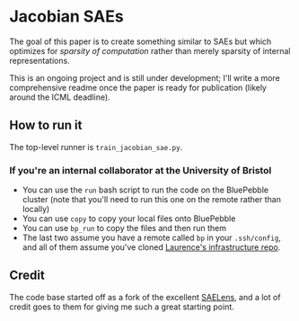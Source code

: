 # Jacobian SAEs
The goal of this paper is to create something similar to SAEs but which optimizes for _sparsity of computation_ rather than merely sparsity of internal representations.

This is an ongoing project and is still under development; I'll write a more comprehensive readme once the paper is ready for publication (likely around the ICML deadline).

## How to run it
The top-level runner is `train_jacobian_sae.py`.

### If you're an internal collaborator at the University of Bristol
- You can use the `run` bash script to run the code on the BluePebble cluster (note that you'll need to run this one on the remote rather than locally)
- You can use `copy` to copy your local files onto BluePebble
- You can use `bp_run` to copy the files and then run them
- The last two assume you have a remote called `bp` in your `.ssh/config`, and all of them assume you've cloned [Laurence's infrastructure repo]([url](https://github.com/LaurenceA/infrastructure)).

## Credit
The code base started off as a fork of the excellent [SAELens](https://github.com/jbloomAus/SAELens/tree/main), and a lot of credit goes to them for giving me such a great starting point.

